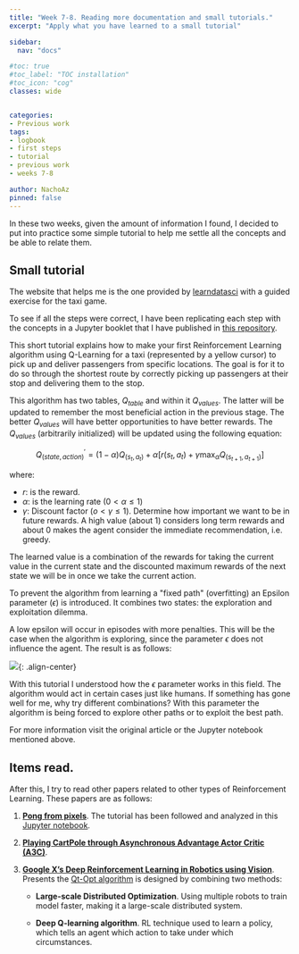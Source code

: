 ```yaml
---
title: "Week 7-8. Reading more documentation and small tutorials."
excerpt: "Apply what you have learned to a small tutorial"

sidebar:
  nav: "docs"

#toc: true
#toc_label: "TOC installation"
#toc_icon: "cog"
classes: wide


categories:
- Previous work
tags:
- logbook
- first steps
- tutorial
- previous work
- weeks 7-8

author: NachoAz
pinned: false
---
```


In these two weeks, given the amount of information I found, I decided to put into practice some simple tutorial to help me settle all the concepts and be able to relate them.


## Small tutorial

The website that helps me is the one provided by [learndatasci](https://www.learndatasci.com/tutorials/reinforcement-q-learning-scratch-python-openai-gym/) with a guided exercise for the taxi game.

To see if all the steps were correct, I have been replicating each step with the concepts in a Jupyter booklet that I have published in [this repository](https://github.com/igarag/machine_learning/blob/master/reinforcement-learning-projects/taxi/DRL_test.ipynb).

This short tutorial explains how to make your first Reinforcement Learning algorithm using Q-Learning for a taxi (represented by a yellow cursor) to pick up and deliver passengers from specific locations. The goal is for it to do so through the shortest route by correctly picking up passengers at their stop and delivering them to the stop.

This algorithm has two tables, $Q_{table}$ and within it $Q_{values}$. The latter will be updated to remember the most beneficial action in the previous stage. The better $Q_{values}$ will have better opportunities to have better rewards. The $Q_{values}$ (arbitrarily initialized) will be updated using the following equation:

$$
Q^{\prime}_{(state, action)} = (1 - \alpha) Q_{(s_t,a_t)} + \alpha [r(s_t, a_t) +\gamma \max_{\alpha}Q_{(s_{t+1},a_{t+1})}]
$$

where:
- $r$: is the reward.
- $\alpha$: is the learning rate ($0< \alpha \leq 1$)
- $\gamma$: Discount factor ($o < \gamma \leq 1$). Determine how important we want to be in future rewards. A high value (about 1) considers long term rewards and about 0 makes the agent consider the immediate recommendation, i.e. greedy.

The learned value is a combination of the rewards for taking the current value in the current state and the discounted maximum rewards of the next state we will be in once we take the current action.

To prevent the algorithm from learning a "fixed path" (overfitting) an Epsilon parameter ($\epsilon$) is introduced. It combines two states: the exploration and exploitation dilemma.

A low epsilon will occur in episodes with more penalties. This will be the case when the algorithm is exploring, since the parameter $\epsilon$ does not influence the agent. The result is as follows:

<img src="/assets/images/logbook/tutorial-q-learning.gif">{: .align-center}

With this tutorial I understood how the $\epsilon$ parameter works in this field. The algorithm would act in certain cases just like humans. If something has gone well for me, why try different combinations? With this parameter the algorithm is being forced to explore other paths or to exploit the best path.

For more information visit the original article or the Jupyter notebook mentioned above. 

## Items read.

After this, I try to read other papers related to other types of Reinforcement Learning. These papers are as follows:

1. [**Pong from pixels**](http://karpathy.github.io/2016/05/31/rl/). The tutorial has been followed and analyzed in this [Jupyter notebook](https://github.com/igarag/machine_learning/blob/master/reinforcement-learning-projects/pong/QLearning/pong_notebook.ipynb).
2. [**Playing CartPole through Asynchronous Advantage Actor Critic (A3C)**](https://medium.com/tensorflow/deep-reinforcement-learning-playing-cartpole-through-asynchronous-advantage-actor-critic-a3c-7eab2eea5296).
3. [**Google X’s Deep Reinforcement Learning in Robotics using Vision**](https://hackernoon.com/google-xs-deep-reinforcement-learning-in-robotics-using-vision-7a78e87ab171). Presents the [Qt-Opt algorithm](https://arxiv.org/abs/1806.10293) is designed by combining two methods:

    - **Large-scale Distributed Optimization**. Using multiple robots to train model faster, making it a large-scale distributed system.

    - **Deep Q-learning algorithm**. RL technique used to learn a policy, which tells an agent which action to take under which circumstances.